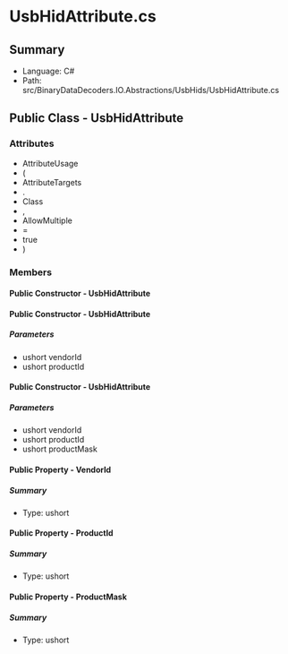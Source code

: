 ﻿# UsbHidAttribute.cs

## Summary

* Language: C#
* Path: src/BinaryDataDecoders.IO.Abstractions/UsbHids/UsbHidAttribute.cs

## Public Class - UsbHidAttribute

### Attributes

 - AttributeUsage
 - (
 - AttributeTargets
 - .
 - Class
 - ,
 - AllowMultiple
 - =
 - true
 - )

### Members

#### Public Constructor - UsbHidAttribute


#### Public Constructor - UsbHidAttribute

#####  Parameters

 - ushort vendorId 
 - ushort productId 

#### Public Constructor - UsbHidAttribute

#####  Parameters

 - ushort vendorId 
 - ushort productId 
 - ushort productMask 

#### Public Property - VendorId

##### Summary

 * Type: ushort 

#### Public Property - ProductId

##### Summary

 * Type: ushort 

#### Public Property - ProductMask

##### Summary

 * Type: ushort 

